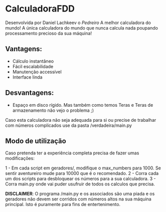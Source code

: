 # CalculadoraFDD
Desenvolvida por Daniel Lachkeev o *Pedreiro*
A melhor calculadora do mundo!
A única calculadora do mundo que nunca calcula nada poupando processamento precioso da sua máquina!

## Vantagens:
+ Cálculo instantâneo
+ Fácil escalabilidade
+ Manutenção accessível
+ Interface linda

## Desvantagens:
- Espaço em disco rígido. Mas também como temos Teras e Teras de armazenamento não vejo o problema ;)

Caso esta calculadora não seja adequada para si ou precise de trabalhar com números complicados use da pasta /verdadeira/main.py 

## Modo de utilização
Caso pretenda ter a experiência completa precisa de fazer umas modificações:

1 - Em cada script em geradores/, modifique o max_numbers para 1000. Se sentir aventureiro mude para 10000 que é o recomendado.
2 - Corra cada um dos scripts para desbloquear os números para a sua calculadora.
3 - Corra main.py onde vai puder usufruir de todos os calculos que precisa.


**DISCLAIMER**: O programa /main.py e os associados são uma piada e os geradores não devem ser corridos com números altos na sua máquina principal. Isto é puramente para fins de entertenimento.
